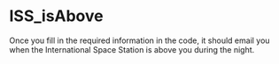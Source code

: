 # ISS_isAbove
Once you fill in the required information in the code, it should email you when the International Space Station is above you during the night. 
